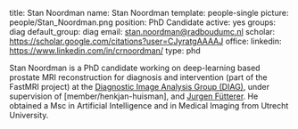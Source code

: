 title: Stan Noordman
name: Stan Noordman
template: people-single
picture: people/Stan_Noordman.png
position: PhD Candidate
active: yes 
groups: diag
default_group: diag
email: stan.noordman@radboudumc.nl
scholar: https://scholar.google.com/citations?user=CJyratgAAAAJ
office: linkedin: https://www.linkedin.com/in/crnoordman/
type: phd

Stan Noordman is a PhD candidate working on deep-learning based prostate MRI reconstruction for diagnosis and intervention (part of the FastMRI project) at the [Diagnostic Image Analysis Group (DIAG)](https://www.diagnijmegen.nl/), under supervision of [member/henkjan-huisman], and [Jurgen Fütterer](http://magic.radboudimaging.nl/index.php/Person?name=Jurgen_F%C3%BCtterer). He obtained a Msc in Artificial Intelligence and in Medical Imaging from Utrecht University.
